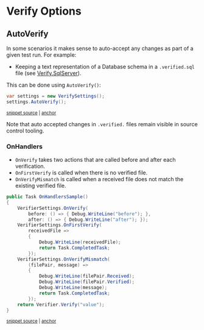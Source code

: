 <!--
GENERATED FILE - DO NOT EDIT
This file was generated by [MarkdownSnippets](https://github.com/SimonCropp/MarkdownSnippets).
Source File: /docs/mdsource/verify-options.source.md
To change this file edit the source file and then run MarkdownSnippets.
-->

# Verify Options


## AutoVerify

In some scenarios it makes sense to auto-accept any changes as part of a given test run. For example:

 * Keeping a text representation of a Database schema in a `.verified.sql` file (see [Verify.SqlServer](https://github.com/VerifyTests/Verify.SqlServer)).

This can be done using `AutoVerify()`:

<!-- snippet: AutoVerify -->
<a id='snippet-autoverify'></a>
```cs
var settings = new VerifySettings();
settings.AutoVerify();
```
<sup><a href='/src/Verify.Tests/Snippets/Snippets.cs#L101-L106' title='Snippet source file'>snippet source</a> | <a href='#snippet-autoverify' title='Start of snippet'>anchor</a></sup>
<!-- endSnippet -->

Note that auto accepted changes in `.verified.` files remain visible in source control tooling.


### OnHandlers

 * `OnVerify` takes two actions that are called before and after each verification.
 * `OnFirstVerify` is called when there is no verified file.
 * `OnVerifyMismatch` is called when a received file does not match the existing verified file.

<!-- snippet: OnHandlers -->
<a id='snippet-onhandlers'></a>
```cs
public Task OnHandlersSample()
{
    VerifierSettings.OnVerify(
        before: () => { Debug.WriteLine("before"); },
        after: () => { Debug.WriteLine("after"); });
    VerifierSettings.OnFirstVerify(
        receivedFile =>
        {
            Debug.WriteLine(receivedFile);
            return Task.CompletedTask;
        });
    VerifierSettings.OnVerifyMismatch(
        (filePair, message) =>
        {
            Debug.WriteLine(filePair.Received);
            Debug.WriteLine(filePair.Verified);
            Debug.WriteLine(message);
            return Task.CompletedTask;
        });
    return Verifier.Verify("value");
}
```
<sup><a href='/src/Verify.Tests/Snippets/Snippets.cs#L14-L38' title='Snippet source file'>snippet source</a> | <a href='#snippet-onhandlers' title='Start of snippet'>anchor</a></sup>
<!-- endSnippet -->
